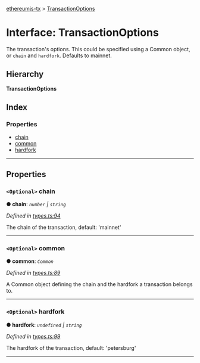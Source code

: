 [ethereumjs-tx](../README.md) > [TransactionOptions](../interfaces/transactionoptions.md)

# Interface: TransactionOptions

The transaction's options. This could be specified using a Common object, or `chain` and `hardfork`. Defaults to mainnet.

## Hierarchy

**TransactionOptions**

## Index

### Properties

- [chain](transactionoptions.md#chain)
- [common](transactionoptions.md#common)
- [hardfork](transactionoptions.md#hardfork)

---

## Properties

<a id="chain"></a>

### `<Optional>` chain

**● chain**: _`number` \| `string`_

_Defined in [types.ts:94](https://github.com/ethereumjs/ethereumjs-tx/blob/5b72ca6/src/types.ts#L94)_

The chain of the transaction, default: 'mainnet'

---

<a id="common"></a>

### `<Optional>` common

**● common**: _`Common`_

_Defined in [types.ts:89](https://github.com/ethereumjs/ethereumjs-tx/blob/5b72ca6/src/types.ts#L89)_

A Common object defining the chain and the hardfork a transaction belongs to.

---

<a id="hardfork"></a>

### `<Optional>` hardfork

**● hardfork**: _`undefined` \| `string`_

_Defined in [types.ts:99](https://github.com/ethereumjs/ethereumjs-tx/blob/5b72ca6/src/types.ts#L99)_

The hardfork of the transaction, default: 'petersburg'

---
